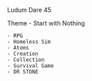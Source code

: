Ludum Dare 45

Theme - Start with Nothing

    - RPG
    - Homeless Sim
    - Atoms
    - Creation
    - Collection
    - Survival Game
    - DR STONE